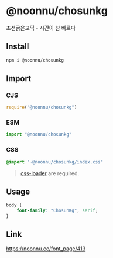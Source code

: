 # @noonnu/chosunkg
조선굵은고딕 - 시간이 참 빠르다

## Install
```sh
npm i @noonnu/chosunkg
```
## Import
### CJS
```js
require("@noonnu/chosunkg")
```
### ESM
```js
import "@noonnu/chosunkg"
```
### CSS 
```css
@import "~@noonnu/chosunkg/index.css"
```
> [css-loader](https://github.com/webpack-contrib/css-loader) are required.

## Usage
```css
body {
    font-family: "ChosunKg", serif;
}
```

## Link
https://noonnu.cc/font_page/413